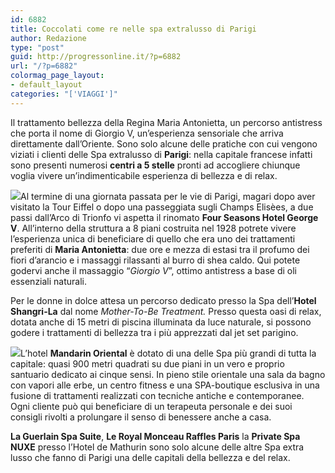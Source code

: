 ```yaml
---
id: 6882
title: Coccolati come re nelle spa extralusso di Parigi
author: Redazione
type: "post"
guid: http://progressonline.it/?p=6882
url: "/?p=6882"
colormag_page_layout:
- default_layout
categories: "['VIAGGI']"
---
```


Il trattamento bellezza della Regina Maria Antonietta, un percorso antistress che porta il nome di Giorgio V, un’esperienza sensoriale che arriva direttamente dall’Oriente. Sono solo alcune delle pratiche con cui vengono viziati i clienti delle Spa extralusso di **Parigi**: nella capitale francese infatti sono presenti numerosi **centri a 5 stelle** pronti ad accogliere chiunque voglia vivere un’indimenticabile esperienza di bellezza e di relax.

![](https://progressonline.it/wp-content/uploads/2017/10/20610-300x211.jpg)Al termine di una giornata passata per le vie di Parigi, magari dopo aver visitato la Tour Eiffel o dopo una passeggiata sugli Champs Elisèes, a due passi dall’Arco di Trionfo vi aspetta il rinomato **Four Seasons Hotel George V**. All’interno della struttura a 8 piani costruita nel 1928 potrete vivere l’esperienza unica di beneficiare di quello che era uno dei trattamenti preferiti di **Maria Antonietta**: due ore e mezza di estasi tra il profumo dei fiori d’arancio e i massaggi rilassanti al burro di shea caldo. Qui potete godervi anche il massaggio “*Giorgio* *V*”, ottimo antistress a base di oli essenziali naturali.

Per le donne in dolce attesa un percorso dedicato presso la Spa dell’**Hotel Shangri-La** dal nome *Mother-To-Be Treatment.* Presso questa oasi di relax, dotata anche di 15 metri di piscina illuminata da luce naturale, si possono godere i trattamenti di bellezza tra i più apprezzati dal jet set parigino.

![](https://progressonline.it/wp-content/uploads/2017/10/paris-spa-pool-4-300x200.jpg)L’hotel **Mandarin Oriental** è dotato di una delle Spa più grandi di tutta la capitale: quasi 900 metri quadrati su due piani in un vero e proprio santuario dedicato ai cinque sensi. In pieno stile orientale una sala da bagno con vapori alle erbe, un centro fitness e una SPA-boutique esclusiva in una fusione di trattamenti realizzati con tecniche antiche e contemporanee. Ogni cliente può qui beneficiare di un terapeuta personale e dei suoi consigli rivolti a prolungare il senso di benessere anche a casa.

**La Guerlain Spa Suite**, **Le Royal Monceau Raffles Paris** la **Private Spa NUXE** presso l’Hotel de Mathurin sono solo alcune delle altre Spa extra lusso che fanno di Parigi una delle capitali della bellezza e del relax.